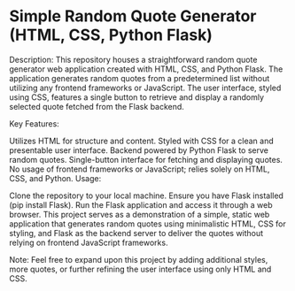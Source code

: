 # Simple Random Quote Generator (HTML, CSS, Python Flask)

Description:
This repository houses a straightforward random quote generator web application created with HTML, CSS, and Python Flask. The application generates random quotes from a predetermined list without utilizing any frontend frameworks or JavaScript. The user interface, styled using CSS, features a single button to retrieve and display a randomly selected quote fetched from the Flask backend.

Key Features:

Utilizes HTML for structure and content.
Styled with CSS for a clean and presentable user interface.
Backend powered by Python Flask to serve random quotes.
Single-button interface for fetching and displaying quotes.
No usage of frontend frameworks or JavaScript; relies solely on HTML, CSS, and Python.
Usage:

Clone the repository to your local machine.
Ensure you have Flask installed (pip install Flask).
Run the Flask application and access it through a web browser.
This project serves as a demonstration of a simple, static web application that generates random quotes using minimalistic HTML, CSS for styling, and Flask as the backend server to deliver the quotes without relying on frontend JavaScript frameworks.

Note: Feel free to expand upon this project by adding additional styles, more quotes, or further refining the user interface using only HTML and CSS.

